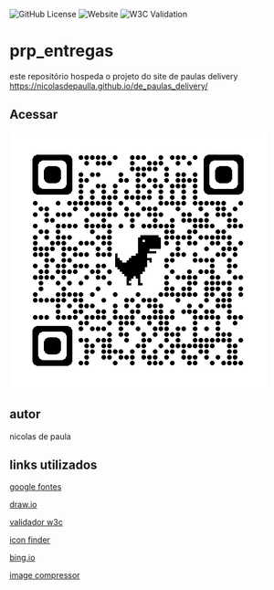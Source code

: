 ![GitHub License](https://img.shields.io/github/license/nicolasdepaulla/de_paulas_delivery)
![Website](https://img.shields.io/website?url=https%3A%2F%2Fnicolasdepaulla.github.io%2Fde_paulas_delivery%2F)
![W3C Validation](https://img.shields.io/w3c-validation/html?targetUrl=https%3A%2F%2Fnicolasdepaulla.github.io%2Fde_paulas_delivery%2F)



# prp_entregas
este repositório hospeda o projeto do site de paulas delivery https://nicolasdepaulla.github.io/de_paulas_delivery/
## Acessar 
![](https://github.com/nicolasdepaulla/de_paulas_delivery/blob/main/doc/qr-code.png)
## autor
nicolas de paula
## links utilizados 
[google fontes](https://fonts.google.com/)

[draw.io](https://app.diagrams.net/)

[validador w3c](https://validator.w3.org/)

[icon finder](https://www.iconfinder.com/search?q=arrow&sort=relevance&price=free)

[bing.io](https://www.bing.com/images/create?q=logotipo%20para%20delivery%20que%20envolva%20moto%20e%20entrega&rt=4&FORM=GENCRE&id=1-65c14099a2fb4a4dac447a5be0cf8f8c)

[image compressor](https://imagecompressor.com/)
